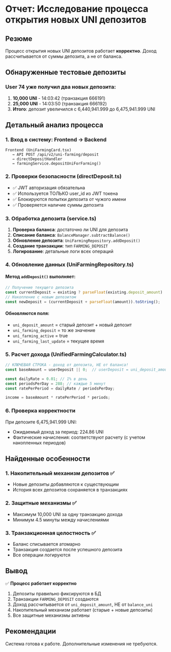# Отчет: Исследование процесса открытия новых UNI депозитов

## Резюме

Процесс открытия новых UNI депозитов работает **корректно**. Доход рассчитывается от суммы депозита, а не от баланса.

## Обнаруженные тестовые депозиты

### User 74 уже получил два новых депозита:
1. **10,000 UNI** - 14:03:42 (транзакция 666191)
2. **25,000 UNI** - 14:03:50 (транзакция 666192)
3. **Итого**: депозит увеличился с 6,440,941.999 до 6,475,941.999 UNI

## Детальный анализ процесса

### 1. Вход в систему: Frontend → Backend
```
Frontend (UniFarmingCard.tsx) 
   → API POST /api/v2/uni-farming/deposit 
   → directDepositHandler 
   → farmingService.depositUniForFarming()
```

### 2. Проверки безопасности (directDeposit.ts)
- ✅ JWT авторизация обязательна
- ✅ Используется ТОЛЬКО user_id из JWT токена
- ✅ Блокируются попытки депозита от чужого имени
- ✅ Проверяется наличие суммы депозита

### 3. Обработка депозита (service.ts)
1. **Проверка баланса**: достаточно ли UNI для депозита
2. **Списание баланса**: `BalanceManager.subtractBalance()`
3. **Обновление депозита**: `UniFarmingRepository.addDeposit()`
4. **Создание транзакции**: тип `FARMING_DEPOSIT`
5. **Логирование**: детальные логи всех операций

### 4. Обновление данных (UniFarmingRepository.ts)

#### Метод `addDeposit()` выполняет:
```typescript
// Получение текущего депозита
const currentDeposit = existing ? parseFloat(existing.deposit_amount) : 0;
// Накопление с новым депозитом
const newDeposit = (currentDeposit + parseFloat(amount)).toString();
```

#### Обновляются поля:
- `uni_deposit_amount` = старый депозит + новый депозит
- `uni_farming_deposit` = то же значение
- `uni_farming_active` = true
- `uni_farming_last_update` = текущее время

### 5. Расчет дохода (UnifiedFarmingCalculator.ts)

```typescript
// КЛЮЧЕВАЯ СТРОКА - доход от депозита, НЕ от баланса!
const baseAmount = userDeposit || 0;  // userDeposit = uni_deposit_amount

const dailyRate = 0.01; // 1% в день
const periodsPerDay = 288; // каждые 5 минут
const ratePerPeriod = dailyRate / periodsPerDay;

income = baseAmount * ratePerPeriod * periods;
```

### 6. Проверка корректности

При депозите 6,475,941.999 UNI:
- Ожидаемый доход за период: 224.86 UNI
- Фактические начисления: соответствуют расчету (с учетом накопленных периодов)

## Найденные особенности

### 1. Накопительный механизм депозитов ✅
- Новые депозиты добавляются к существующим
- История всех депозитов сохраняется в транзакциях

### 2. Защитные механизмы ✅
- Максимум 10,000 UNI за одну транзакцию дохода
- Минимум 4.5 минуты между начислениями

### 3. Транзакционная целостность ✅
- Баланс списывается атомарно
- Транзакция создается после успешного депозита
- Все операции логируются

## Вывод

✅ **Процесс работает корректно**

1. Депозиты правильно фиксируются в БД
2. Транзакции `FARMING_DEPOSIT` создаются
3. Доход рассчитывается от `uni_deposit_amount`, НЕ от `balance_uni`
4. Накопительный механизм работает (старые + новые депозиты)
5. Все защитные механизмы активны

## Рекомендации

Система готова к работе. Дополнительные изменения не требуются.